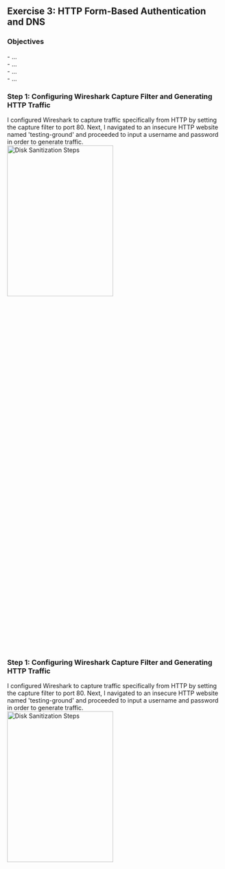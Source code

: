 <h2>Exercise 3: HTTP Form-Based Authentication and DNS</h2>

<h3>Objectives</h3>
- ...
<br />
- ...
<br />
- ...
<br />
- ...

<h3>Step 1: Configuring Wireshark Capture Filter and Generating HTTP Traffic</h3>
I configured Wireshark to capture traffic specifically from HTTP by setting the capture filter to port 80. Next, I navigated to an insecure HTTP website named 'testing-ground' and proceeded to input a username and password in order to generate traffic.
<br />
<img src="https://github.com/Yagoobz/HTTPForm-BasedAuthenticationAndDNS/assets/145611184/c6fe3d57-440b-40eb-968b-8ebe9e04bcab" height="30%" width="70%" alt="Disk Sanitization Steps"/>

<h3>Step 1: Configuring Wireshark Capture Filter and Generating HTTP Traffic</h3>
I configured Wireshark to capture traffic specifically from HTTP by setting the capture filter to port 80. Next, I navigated to an insecure HTTP website named 'testing-ground' and proceeded to input a username and password in order to generate traffic.
<br />
<img src="https://github.com/Yagoobz/HTTPForm-BasedAuthenticationAndDNS/assets/145611184/c6fe3d57-440b-40eb-968b-8ebe9e04bcab" height="30%" width="70%" alt="Disk Sanitization Steps"/>
<br />

